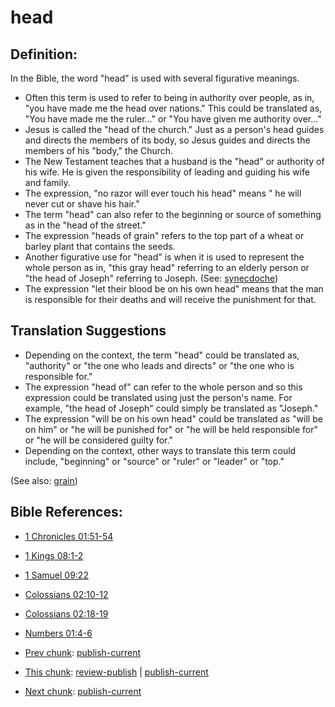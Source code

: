 # head #

## Definition: ##

In the Bible, the word "head" is used with several figurative meanings.

* Often this term is used to refer to being in authority over people, as in, "you have made me the head over nations." This could be translated as, "You have made me the ruler…" or "You have given me authority over…"
* Jesus is called the "head of the church." Just as a person's head guides and directs the members of its body, so Jesus guides and directs the members of his "body," the Church.
* The New Testament teaches that a husband is the "head" or authority of his wife. He is given the responsibility of leading and guiding his wife and family.
* The expression, "no razor will ever touch his head" means " he will never cut or shave his hair."
* The term "head" can also refer to the beginning or source of something as in the "head of the street."
* The expression "heads of grain" refers to the top part of a wheat or barley plant that contains the seeds.
* Another figurative use for "head" is when it is used to represent the whole person as in, "this gray head" referring to an elderly person or "the head of Joseph" referring to Joseph. (See: [synecdoche](https://git.door43.org/Door43/en-ta-translate-vol2/src/master/content/figs_synecdoche.md))
* The expression "let their blood be on his own head" means that the man is responsible for their deaths and will receive the punishment for that.

## Translation Suggestions ##

* Depending on the context, the term "head" could be translated as, "authority" or "the one who leads and directs" or "the one who is responsible for."
* The expression "head of" can refer to the whole person and so this expression could be translated using just the person's name. For example, "the head of Joseph" could simply be translated as "Joseph."
* The expression "will be on his own head" could be translated as "will be on him" or "he will be punished for" or "he will be held responsible for" or "he will be considered guilty for."
* Depending on the context, other ways to translate this term could include, "beginning" or "source" or "ruler" or "leader" or "top."

(See also: [grain](../other/grain.md))

## Bible References: ##

* [1 Chronicles 01:51-54](https://door43.org/en/bible/notes/1ch/01/51)
* [1 Kings 08:1-2](https://door43.org/en/bible/notes/1ki/08/01)
* [1 Samuel 09:22](https://door43.org/en/bible/notes/1sa/09/22)
* [Colossians 02:10-12](https://door43.org/en/bible/notes/col/02/10)
* [Colossians 02:18-19](https://door43.org/en/bible/notes/col/02/18)
* [Numbers 01:4-6](https://door43.org/en/bible/notes/num/01/04)

* [Prev chunk](../other/haughty.md): [publish-current](../other/haughty?do=diff&rev2[0]=1422634235&rev2[1]=&difftype=sidebyside.md)
* [This chunk](../other/head.md): [review-publish](../other/head?do=diff&rev2[0]=1427910570&rev2[1]=1427916683&difftype=sidebyside.md) | [publish-current](../other/head?do=diff&rev2[0]=1427916683&rev2[1]=&difftype=sidebyside.md)
* [Next chunk](../other/heal.md): [publish-current](../other/heal?do=diff&rev2[0]=1412189656&rev2[1]=&difftype=sidebyside.md)
